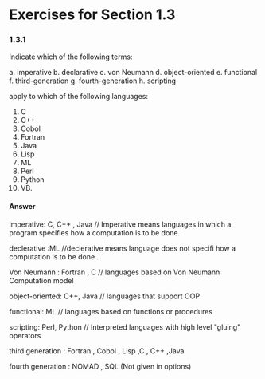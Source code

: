 # Exercises for Section 1.3

### 1.3.1

Indicate which of the following terms:

a. imperative
b. declarative
c. von Neumann
d. object-oriented
e. functional
f. third-generation
g. fourth-generation
h. scripting

apply to which of the following languages:

1. C
2. C++
3. Cobol
4. Fortran
5. Java
6. Lisp
7. ML
8. Perl
9. Python
10. VB.

#### Answer

imperative: C, C++ , Java   // Imperative means languages in which a program specifies how a computation is to be done.

declerative :ML  //declerative means language does not specifi how a computation is to be done .

Von Neumann : Fortran , C  // languages based on Von Neumann  Computation model

object-oriented: C++, Java // languages that support OOP

functional: ML // languages based on functions or procedures 

scripting: Perl, Python // Interpreted languages with high level "gluing" operators

third generation : Fortran , Cobol , Lisp ,C , C++ ,Java

fourth generation : NOMAD , SQL (Not given in options)
